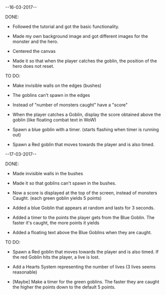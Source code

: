 --16-03-2017--

DONE:

- Followed the tutorial and got the basic functionality.

- Made my own background image and got different images for the monster and the hero.

- Centered the canvas

- Made it so that when the player catches the goblin, the position of the hero does not reset.

TO DO:

- Make invisible walls on the edges (bushes)

- The goblins can't spawn in the edges

- Instead of "number of monsters caught" have a "score"

- When the player catches a Goblin, display the score obtained above the goblin (like floating combat text in WoW)

- Spawn a blue goblin with a timer. (starts flashing when timer is running out)

- Spawn a Red goblin that moves towards the player and is also timed.

--17-03-2017--

DONE:

- Made invisible walls in the bushes

- Made it so that goblins can't spawn in the bushes.

- Now a score is displayed at the top of the screen, instead of monsters Caught. (each green goblin yields 5 points)

- Added a blue Goblin that appears at random and lasts for 3 seconds.

- Added a timer to the points the player gets from the Blue Goblin. The faster it's caught, the more points it yields

- Added a floating text above the Blue Goblins when they are caught.

TO DO:

- Spawn a Red goblin that moves towards the player and is also timed. If the red Goblin hits the player, a live is lost.

- Add a Hearts System representing the number of lives (3 lives seems reasonable)

- [Maybe] Make a timer for the green goblins. The faster they are caught the higher the points down to the default 5 points.
